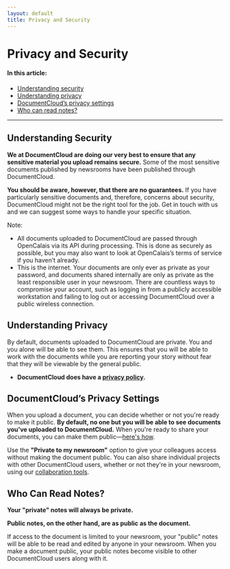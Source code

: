 ```yaml
---
layout: default
title: Privacy and Security
---
```


# Privacy and Security

#### In this article:
* [Understanding security](#understanding-security)
* [Understanding privacy](#understanding-privacy)
* [DocumentCloud’s privacy settings](#documentclouds-privacy-settings)
* [Who can read notes?](#who-can-read-notes)

***
## Understanding Security
**We at DocumentCloud are doing our very best to ensure that any sensitive material you upload remains secure.** Some of the most sensitive documents published by newsrooms have been published through DocumentCloud.

**You should be aware, however, that there are no guarantees.** If you have particularly sensitive documents and, therefore, concerns about security, DocumentCloud might not be the right tool for the job. Get in touch with us and we can suggest some ways to handle your specific situation.

Note:
* All documents uploaded to DocumentCloud are passed through OpenCalais via its API during processing. This is done as securely as possible, but you may also want to look at OpenCalais’s terms of service if you haven’t already.
* This is the internet. Your documents are only ever as private as your password, and documents shared internally are only as private as the least responsible user in your newsroom. There are countless ways to compromise your account, such as logging in from a publicly accessible workstation and failing to log out or accessing DocumentCloud over a public wireless connection. 


## Understanding Privacy
By default, documents uploaded to DocumentCloud are private. You and you alone will be able to see them. This ensures that you will be able to work with the documents while you are reporting your story without fear that they will be viewable by the general public.

* **DocumentCloud does have a [privacy policy](https://www.documentcloud.org/privacy).**


## DocumentCloud’s Privacy Settings
When you upload a document, you can decide whether or not you're ready to make it public. **By default, no one but you will be able to see documents you've uploaded to DocumentCloud.** When you're ready to share your documents, you can make them public—[here's how](publishing_embedding.html#to-change-a-documents-access-level).

Use the **"Private to my newsroom"** option to give your colleagues access without making the document public. You can also share individual projects with other DocumentCloud users, whether or not they're in your newsroom, using our [collaboration tools](collaboration.html).
## Who Can Read Notes?

**Your "private" notes will always be private.**

**Public notes, on the other hand, are as public as the document.**

If access to the document is limited to your newsroom, your "public" notes will be able to be read and edited by anyone in your newsroom. When you make a document public, your public notes become visible to other DocumentCloud users along with it.
 
